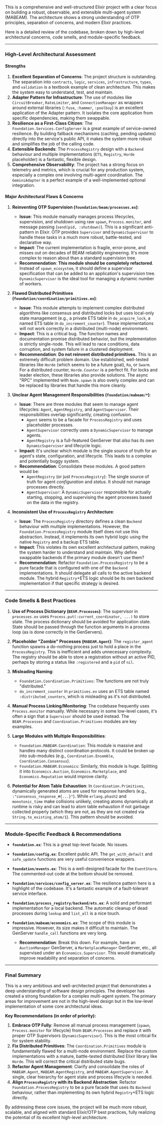 This is a comprehensive and well-structured Elixir project with a clear focus on building a robust, observable, and extensible multi-agent system (MABEAM). The architecture shows a strong understanding of OTP principles, separation of concerns, and modern Elixir practices.

Here is a detailed review of the codebase, broken down by high-level architectural concerns, code smells, and module-specific feedback.

---

### High-Level Architectural Assessment

#### Strengths

1.  **Excellent Separation of Concerns**: The project structure is outstanding. The separation into `contracts`, `logic`, `services`, `infrastructure`, `types`, and `validation` is a textbook example of clean architecture. This makes the system easy to understand, test, and maintain.
2.  **Adapter Pattern for Infrastructure**: The use of modules like `CircuitBreaker`, `RateLimiter`, and `ConnectionManager` as wrappers around external libraries (`:fuse`, `:hammer`, `:poolboy`) is an excellent application of the Adapter pattern. It isolates the core application from specific dependencies, making them swappable.
3.  **Resilience as a First-Class Citizen**: The `Foundation.Services.ConfigServer` is a great example of service-owned resilience. By building fallback mechanisms (caching, pending updates) directly into the service's public API, it makes the system more robust and simplifies the job of the calling code.
4.  **Extensible Backends**: The `ProcessRegistry` design with a `Backend` behaviour and multiple implementations (`ETS`, `Registry`, `Horde` placeholder) is a fantastic, flexible design.
5.  **Comprehensive Observability**: The project has a strong focus on telemetry and metrics, which is crucial for any production system, especially a complex one involving multi-agent coordination. The `GeminiAdapter` is a perfect example of a well-implemented optional integration.

#### Major Architectural Flaws & Concerns

1.  **Reinventing OTP Supervision (`foundation/beam/processes.ex`)**:
    *   **Issue**: This module manually manages process lifecycles, supervision, and shutdown using raw `spawn`, `Process.monitor`, and message passing (`send(pid, :shutdown)`). This is a significant anti-pattern in Elixir. OTP provides `Supervisor` and `DynamicSupervisor` to handle these tasks in a much more robust, battle-tested, and declarative way.
    *   **Impact**: The current implementation is fragile, error-prone, and misses out on decades of BEAM reliability engineering. It's more complex to reason about than a standard supervision tree.
    *   **Recommendation**: **This module should be completely refactored**. Instead of `spawn_ecosystem`, it should define a supervisor specification that can be added to an application's supervision tree. `DynamicSupervisor` is the ideal tool for managing a dynamic number of workers.

2.  **Flawed Distributed Primitives (`foundation/coordination/primitives.ex`)**:
    *   **Issue**: This module attempts to implement complex distributed algorithms like consensus and distributed locks but uses local-only state management (e.g., a private ETS table in `do_acquire_lock`, a named ETS table in `do_increment_counter`). These implementations will not work correctly in a distributed (multi-node) environment.
    *   **Impact**: This is a critical bug. The function names and documentation promise distributed behavior, but the implementation is strictly single-node. This will lead to race conditions, data corruption, and system failure in a clustered deployment.
    *   **Recommendation**: **Do not reinvent distributed primitives.** This is an extremely difficult problem domain. Use established, well-tested libraries like `Horde` (which seems to be a future goal), `Ra`, or `Swarm`. For a distributed counter, `Horde.Counter` is a perfect fit. For locks and leader election, these libraries also provide solutions. The async "RPC" implemented with `Node.spawn` is also overly complex and can be replaced by libraries that handle this more cleanly.

3.  **Unclear Agent Management Responsibilities (`foundation/mabeam/*`)**:
    *   **Issue**: There are three modules that seem to manage agent lifecycles: `Agent`, `AgentRegistry`, and `AgentSupervisor`. Their responsibilities overlap significantly, creating confusion.
        *   `Agent` seems to be a facade for `ProcessRegistry` and uses placeholder processes.
        *   `AgentSupervisor` correctly uses a `DynamicSupervisor` to manage agents.
        *   `AgentRegistry` is a full-featured GenServer that *also* has its own `DynamicSupervisor` and lifecycle logic.
    *   **Impact**: It's unclear which module is the single source of truth for an agent's state, configuration, and lifecycle. This leads to a complex and potentially buggy system.
    *   **Recommendation**: Consolidate these modules. A good pattern would be:
        *   `AgentRegistry` (or just `ProcessRegistry`): The single source of truth for agent *configuration* and *status*. It should not manage processes directly.
        *   `AgentSupervisor`: A `DynamicSupervisor` responsible for actually starting, stopping, and supervising the agent processes based on the data in the registry.

4.  **Inconsistent Use of `ProcessRegistry` Architecture**:
    *   **Issue**: The `ProcessRegistry` directory defines a clean `Backend` behaviour with multiple implementations. However, the `Foundation.ProcessRegistry` module itself does not use this abstraction. Instead, it implements its own hybrid logic using the native `Registry` and a backup ETS table.
    *   **Impact**: This violates its own excellent architectural pattern, making the system harder to understand and maintain. Why define swappable backends if the primary module doesn't use them?
    *   **Recommendation**: Refactor `Foundation.ProcessRegistry` to be a pure facade that is configured with one of the `Backend` implementations. It should delegate all calls to the active backend module. The hybrid `Registry`+ETS logic should be its own backend implementation if that specific strategy is desired.

---

### Code Smells & Best Practices

1.  **Use of Process Dictionary (`BEAM.Processes`)**: The supervisor in `processes.ex` uses `Process.put(:current_coordinator, ...)` to store state. The process dictionary should be avoided for application state. State should be passed through the function arguments in a process loop (as is done correctly in the GenServers).

2.  **Placeholder "Zombie" Processes (`MABEAM.Agent`)**: The `register_agent` function spawns a do-nothing process just to hold a place in the `ProcessRegistry`. This is inefficient and adds unnecessary complexity. The registry should be able to store a registration without an active PID, perhaps by storing a status like `:registered` and a `pid` of `nil`.

3.  **Misleading Naming**:
    *   `Foundation.Coordination.Primitives`: The functions are not truly "distributed."
    *   `do_increment_counter` in `primitives.ex` uses an ETS table named `:distributed_counters`, which is misleading as it's not distributed.

4.  **Manual Process Linking/Monitoring**: The codebase frequently uses `Process.monitor` manually. While necessary in some low-level cases, it's often a sign that a `Supervisor` should be used instead. The `BEAM.Processes` and `Coordination.Primitives` modules are key examples.

5.  **Large Modules with Multiple Responsibilities**:
    *   `Foundation.MABEAM.Coordination`: This module is massive and handles many distinct coordination protocols. It could be broken up into sub-modules (e.g., `Coordination.Ensemble`, `Coordination.Consensus`).
    *   `Foundation.MABEAM.Economics`: Similarly, this module is huge. Splitting it into `Economics.Auction`, `Economics.Marketplace`, and `Economics.Reputation` would improve clarity.

6.  **Potential for Atom Table Exhaustion**: In `Coordination.Primitives`, dynamically generated atoms are used for response handlers (e.g., `:"consensus_response_#{...}"`). While `erlang.phash2` and `monotonic_time` make collisions unlikely, creating atoms dynamically at runtime is risky and can lead to atom table exhaustion if not garbage collected properly (which they are not, as they are not created via `String.to_existing_atom/1`). This pattern should be avoided.

---

### Module-Specific Feedback & Recommendations

*   **`foundation.ex`**: This is a great top-level facade. No issues.

*   **`foundation/config.ex`**: Excellent public API. The `get_with_default` and `safe_update` functions are very useful convenience wrappers.

*   **`foundation/events.ex`**: This is a well-designed facade for the `EventStore`. The commented-out code at the bottom should be removed.

*   **`foundation/services/config_server.ex`**: The resilience pattern here is a highlight of the codebase. It's a fantastic example of a fault-tolerant service interface.

*   **`foundation/process_registry/backend/ets.ex`**: A solid and performant implementation for a local backend. The automatic cleanup of dead processes during `lookup` and `list_all` is a nice touch.

*   **`foundation/mabeam/economics.ex`**: The scope of this module is impressive. However, its size makes it difficult to maintain. The GenServer `handle_call` functions are very long.
    *   **Recommendation**: Break this down. For example, have an `AuctionManager` GenServer, a `MarketplaceManager` GenServer, etc., all supervised under an `Economics.Supervisor`. This would dramatically improve readability and separation of concerns.

---

### Final Summary

This is a very ambitious and well-architected project that demonstrates a deep understanding of software design principles. The developer has created a strong foundation for a complex multi-agent system. The primary areas for improvement are not in the high-level design but in the low-level implementation of some core architectural ideas.

**Key Recommendations (in order of priority):**

1.  **Embrace OTP Fully**: Remove all manual process management (`spawn`, `Process.monitor` for lifecycle) from `BEAM.Processes` and replace it with proper OTP Supervisors (`DynamicSupervisor`). This is the most critical fix for system stability.
2.  **Fix Distributed Primitives**: The `Coordination.Primitives` module is fundamentally flawed for a multi-node environment. Replace the custom implementations with a mature, battle-tested distributed Elixir library like `Horde`. This will correct the critical distributed state bugs.
3.  **Refactor Agent Management**: Clarify and consolidate the roles of `MABEAM.Agent`, `MABEAM.AgentRegistry`, and `MABEAM.AgentSupervisor`. A single, clear hierarchy for agent state and process lifecycle is needed.
4.  **Align `ProcessRegistry` with its Backend Abstraction**: Refactor `Foundation.ProcessRegistry` to be a pure facade that uses its `Backend` behaviour, rather than implementing its own hybrid `Registry`+ETS logic directly.

By addressing these core issues, the project will be much more robust, scalable, and aligned with standard Elixir/OTP best practices, fully realizing the potential of its excellent high-level architecture.
